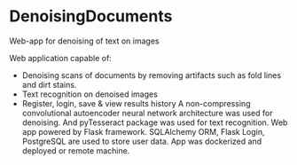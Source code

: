 # DenoisingDocuments
Web-app for denoising of text on images

Web application capable of:
-	Denoising scans of documents by removing artifacts such as fold lines and dirt stains.
-	Text recognition on denoised images
-	Register, login, save & view results history
A non-compressing convolutional autoencoder neural network architecture was used for denoising. And pyTesseract package was used for text recognition. Web app powered by Flask framework. SQLAlchemy ORM, Flask Login, PostgreSQL are used to store user data. App was dockerized and deployed or remote machine. 
